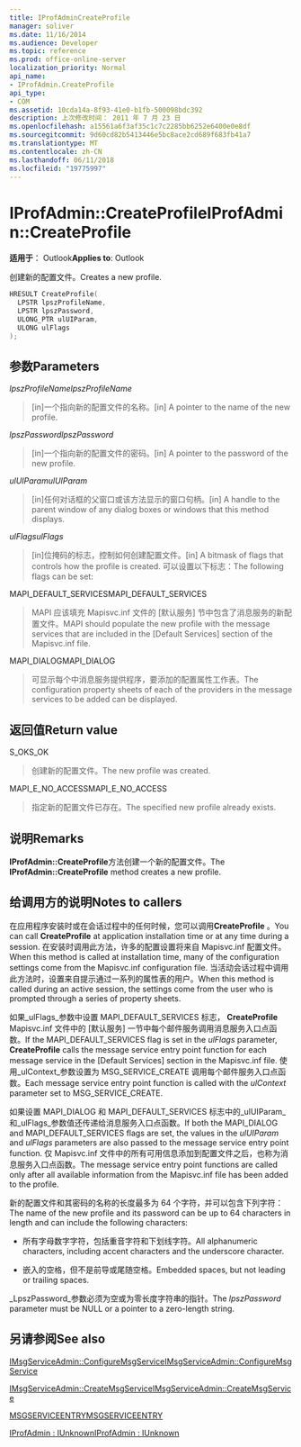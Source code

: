 ```yaml
---
title: IProfAdminCreateProfile
manager: soliver
ms.date: 11/16/2014
ms.audience: Developer
ms.topic: reference
ms.prod: office-online-server
localization_priority: Normal
api_name:
- IProfAdmin.CreateProfile
api_type:
- COM
ms.assetid: 10cda14a-8f93-41e0-b1fb-500098bdc392
description: 上次修改时间： 2011 年 7 月 23 日
ms.openlocfilehash: a15561a6f3af35c1c7c2285bb6252e6400e0e8df
ms.sourcegitcommit: 9d60cd82b5413446e5bc8ace2cd689f683fb41a7
ms.translationtype: MT
ms.contentlocale: zh-CN
ms.lasthandoff: 06/11/2018
ms.locfileid: "19775997"
---
```

# <a name="iprofadmincreateprofile"></a><span data-ttu-id="e9b80-103">IProfAdmin::CreateProfile</span><span class="sxs-lookup"><span data-stu-id="e9b80-103">IProfAdmin::CreateProfile</span></span>

  
  
<span data-ttu-id="e9b80-104">**适用于**： Outlook</span><span class="sxs-lookup"><span data-stu-id="e9b80-104">**Applies to**: Outlook</span></span> 
  
<span data-ttu-id="e9b80-105">创建新的配置文件。</span><span class="sxs-lookup"><span data-stu-id="e9b80-105">Creates a new profile.</span></span>
  
```cpp
HRESULT CreateProfile(
  LPSTR lpszProfileName,
  LPSTR lpszPassword,
  ULONG_PTR ulUIParam,
  ULONG ulFlags
);
```

## <a name="parameters"></a><span data-ttu-id="e9b80-106">参数</span><span class="sxs-lookup"><span data-stu-id="e9b80-106">Parameters</span></span>

 <span data-ttu-id="e9b80-107">_lpszProfileName_</span><span class="sxs-lookup"><span data-stu-id="e9b80-107">_lpszProfileName_</span></span>
  
> <span data-ttu-id="e9b80-108">[in]一个指向新的配置文件的名称。</span><span class="sxs-lookup"><span data-stu-id="e9b80-108">[in] A pointer to the name of the new profile.</span></span>
    
 <span data-ttu-id="e9b80-109">_lpszPassword_</span><span class="sxs-lookup"><span data-stu-id="e9b80-109">_lpszPassword_</span></span>
  
> <span data-ttu-id="e9b80-110">[in]一个指向新的配置文件的密码。</span><span class="sxs-lookup"><span data-stu-id="e9b80-110">[in] A pointer to the password of the new profile.</span></span> 
    
 <span data-ttu-id="e9b80-111">_ulUIParam_</span><span class="sxs-lookup"><span data-stu-id="e9b80-111">_ulUIParam_</span></span>
  
> <span data-ttu-id="e9b80-112">[in]任何对话框的父窗口或该方法显示的窗口句柄。</span><span class="sxs-lookup"><span data-stu-id="e9b80-112">[in] A handle to the parent window of any dialog boxes or windows that this method displays.</span></span>
    
 <span data-ttu-id="e9b80-113">_ulFlags_</span><span class="sxs-lookup"><span data-stu-id="e9b80-113">_ulFlags_</span></span>
  
> <span data-ttu-id="e9b80-114">[in]位掩码的标志，控制如何创建配置文件。</span><span class="sxs-lookup"><span data-stu-id="e9b80-114">[in] A bitmask of flags that controls how the profile is created.</span></span> <span data-ttu-id="e9b80-115">可以设置以下标志：</span><span class="sxs-lookup"><span data-stu-id="e9b80-115">The following flags can be set:</span></span>
    
<span data-ttu-id="e9b80-116">MAPI_DEFAULT_SERVICES</span><span class="sxs-lookup"><span data-stu-id="e9b80-116">MAPI_DEFAULT_SERVICES</span></span> 
  
> <span data-ttu-id="e9b80-117">MAPI 应该填充 Mapisvc.inf 文件的 [默认服务] 节中包含了消息服务的新配置文件。</span><span class="sxs-lookup"><span data-stu-id="e9b80-117">MAPI should populate the new profile with the message services that are included in the [Default Services] section of the Mapisvc.inf file.</span></span>
    
<span data-ttu-id="e9b80-118">MAPI_DIALOG</span><span class="sxs-lookup"><span data-stu-id="e9b80-118">MAPI_DIALOG</span></span> 
  
> <span data-ttu-id="e9b80-119">可显示每个中消息服务提供程序，要添加的配置属性工作表。</span><span class="sxs-lookup"><span data-stu-id="e9b80-119">The configuration property sheets of each of the providers in the message services to be added can be displayed.</span></span> 
    
## <a name="return-value"></a><span data-ttu-id="e9b80-120">返回值</span><span class="sxs-lookup"><span data-stu-id="e9b80-120">Return value</span></span>

<span data-ttu-id="e9b80-121">S_OK</span><span class="sxs-lookup"><span data-stu-id="e9b80-121">S_OK</span></span> 
  
> <span data-ttu-id="e9b80-122">创建新的配置文件。</span><span class="sxs-lookup"><span data-stu-id="e9b80-122">The new profile was created.</span></span>
    
<span data-ttu-id="e9b80-123">MAPI_E_NO_ACCESS</span><span class="sxs-lookup"><span data-stu-id="e9b80-123">MAPI_E_NO_ACCESS</span></span> 
  
> <span data-ttu-id="e9b80-124">指定新的配置文件已存在。</span><span class="sxs-lookup"><span data-stu-id="e9b80-124">The specified new profile already exists.</span></span>
    
## <a name="remarks"></a><span data-ttu-id="e9b80-125">说明</span><span class="sxs-lookup"><span data-stu-id="e9b80-125">Remarks</span></span>

<span data-ttu-id="e9b80-126">**IProfAdmin::CreateProfile**方法创建一个新的配置文件。</span><span class="sxs-lookup"><span data-stu-id="e9b80-126">The **IProfAdmin::CreateProfile** method creates a new profile.</span></span> 
  
## <a name="notes-to-callers"></a><span data-ttu-id="e9b80-127">给调用方的说明</span><span class="sxs-lookup"><span data-stu-id="e9b80-127">Notes to callers</span></span>

<span data-ttu-id="e9b80-128">在应用程序安装时或在会话过程中的任何时候，您可以调用**CreateProfile** 。</span><span class="sxs-lookup"><span data-stu-id="e9b80-128">You can call **CreateProfile** at application installation time or at any time during a session.</span></span> <span data-ttu-id="e9b80-129">在安装时调用此方法，许多的配置设置将来自 Mapisvc.inf 配置文件。</span><span class="sxs-lookup"><span data-stu-id="e9b80-129">When this method is called at installation time, many of the configuration settings come from the Mapisvc.inf configuration file.</span></span> <span data-ttu-id="e9b80-130">当活动会话过程中调用此方法时，设置来自提示通过一系列的属性表的用户。</span><span class="sxs-lookup"><span data-stu-id="e9b80-130">When this method is called during an active session, the settings come from the user who is prompted through a series of property sheets.</span></span> 
  
<span data-ttu-id="e9b80-131">如果_ulFlags_参数中设置 MAPI_DEFAULT_SERVICES 标志， **CreateProfile** Mapisvc.inf 文件中的 [默认服务] 一节中每个邮件服务调用消息服务入口点函数。</span><span class="sxs-lookup"><span data-stu-id="e9b80-131">If the MAPI_DEFAULT_SERVICES flag is set in the  _ulFlags_ parameter, **CreateProfile** calls the message service entry point function for each message service in the [Default Services] section in the Mapisvc.inf file.</span></span> <span data-ttu-id="e9b80-132">使用_ulContext_参数设置为 MSG_SERVICE_CREATE 调用每个邮件服务入口点函数。</span><span class="sxs-lookup"><span data-stu-id="e9b80-132">Each message service entry point function is called with the  _ulContext_ parameter set to MSG_SERVICE_CREATE.</span></span> 
  
<span data-ttu-id="e9b80-133">如果设置 MAPI_DIALOG 和 MAPI_DEFAULT_SERVICES 标志中的_ulUIParam_和_ulFlags_参数值还传递给消息服务入口点函数。</span><span class="sxs-lookup"><span data-stu-id="e9b80-133">If both the MAPI_DIALOG and MAPI_DEFAULT_SERVICES flags are set, the values in the  _ulUIParam_ and  _ulFlags_ parameters are also passed to the message service entry point function.</span></span> <span data-ttu-id="e9b80-134">仅 Mapisvc.inf 文件中的所有可用信息添加到配置文件之后，也称为消息服务入口点函数。</span><span class="sxs-lookup"><span data-stu-id="e9b80-134">The message service entry point functions are called only after all available information from the Mapisvc.inf file has been added to the profile.</span></span> 
  
<span data-ttu-id="e9b80-135">新的配置文件和其密码的名称的长度最多为 64 个字符，并可以包含下列字符：</span><span class="sxs-lookup"><span data-stu-id="e9b80-135">The name of the new profile and its password can be up to 64 characters in length and can include the following characters:</span></span>
  
- <span data-ttu-id="e9b80-136">所有字母数字字符，包括重音字符和下划线字符。</span><span class="sxs-lookup"><span data-stu-id="e9b80-136">All alphanumeric characters, including accent characters and the underscore character.</span></span>
    
- <span data-ttu-id="e9b80-137">嵌入的空格，但不是前导或尾随空格。</span><span class="sxs-lookup"><span data-stu-id="e9b80-137">Embedded spaces, but not leading or trailing spaces.</span></span>
    
<span data-ttu-id="e9b80-138">_LpszPassword_参数必须为空或为零长度字符串的指针。</span><span class="sxs-lookup"><span data-stu-id="e9b80-138">The  _lpszPassword_ parameter must be NULL or a pointer to a zero-length string.</span></span> 
  
## <a name="see-also"></a><span data-ttu-id="e9b80-139">另请参阅</span><span class="sxs-lookup"><span data-stu-id="e9b80-139">See also</span></span>



[<span data-ttu-id="e9b80-140">IMsgServiceAdmin::ConfigureMsgService</span><span class="sxs-lookup"><span data-stu-id="e9b80-140">IMsgServiceAdmin::ConfigureMsgService</span></span>](imsgserviceadmin-configuremsgservice.md)
  
[<span data-ttu-id="e9b80-141">IMsgServiceAdmin::CreateMsgService</span><span class="sxs-lookup"><span data-stu-id="e9b80-141">IMsgServiceAdmin::CreateMsgService</span></span>](imsgserviceadmin-createmsgservice.md)
  
[<span data-ttu-id="e9b80-142">MSGSERVICEENTRY</span><span class="sxs-lookup"><span data-stu-id="e9b80-142">MSGSERVICEENTRY</span></span>](msgserviceentry.md)
  
[<span data-ttu-id="e9b80-143">IProfAdmin : IUnknown</span><span class="sxs-lookup"><span data-stu-id="e9b80-143">IProfAdmin : IUnknown</span></span>](iprofadminiunknown.md)

